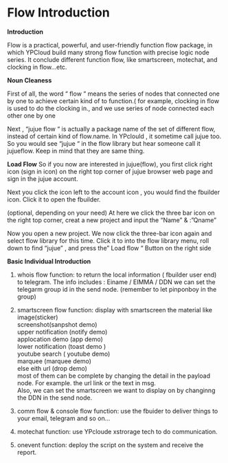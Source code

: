 # Flow Introduction

**Introduction**
  
Flow is a practical, powerful, and user-friendly function flow package, in which YPCloud build many strong flow function with precise logic node series. It conclude different function flow, like smartscreen, motechat, and clocking in flow...etc.
  
**Noun Cleaness**
  
First of all, the word “ flow “ means the series of nodes that connected one by one  to achieve certain kind of to function.( for example, clocking in flow is used to do the clocking in., and we use series of node connected each other one by one
  

Next , “jujue flow “ is actually a package name of the set of different flow, instead of certain kind of flow.name. In YPclould , it sometime call jujue too. So you would see  “jujue “ in the flow library but hear someone call it jujueflow. Keep in mind that  they are same thing.
  
**Load Flow**
So if you now are interested in jujue(flow), you first click right icon (sign in icon) on the right top corner of jujue browser web page and sign in the jujue account.

Next you click the icon left to the account icon , you would find the fbuilder icon. Click it to open the fbuilder.

(optional, depending on your need)
At here we click the three bar icon on the right top corner, creat a new project and input the “Name” & :”Qname”

Now you open a new project. We now click the three-bar icon again and select flow library for this time. Click it to into the flow library menu, roll down to find “jujue” , and press the” Load flow “ Button on the right side

**Basic Individual Introduction**

1.	whois flow
function: to return the local information ( fbuilder user end) to telegram. The info includes : Einame / EIMMA / DDN
we can set the telegarm group id in the send node. (remember to let pinponboy in the group)

2. smartscreen flow
function: display with smartscreen the material like
<br>image(sticker)
<br>screenshot(sanpshot demo)
<br>upper notification (notify demo)
<br>applocation demo (app demo)
<br>lower notification (toast demo )
<br>youtube search  ( youtube demo)
<br>marquee (marquee demo)
<br>else eith url (drop demo)
<br>most of them can be complete by changing the detail in the payload node. For example. the url link or the text  in msg.
<br>Also, we can set the smartscreen we want to display on by changinng the  DDN in the send node. 

3. comm flow & console flow
function: use the fbuider to deliver things to your email, telegram and so on...


4. motechat 
function: use YPcloude xstrorage tech to do communication.

5. onevent 
function: deploy the script on the system and receive the  report.
